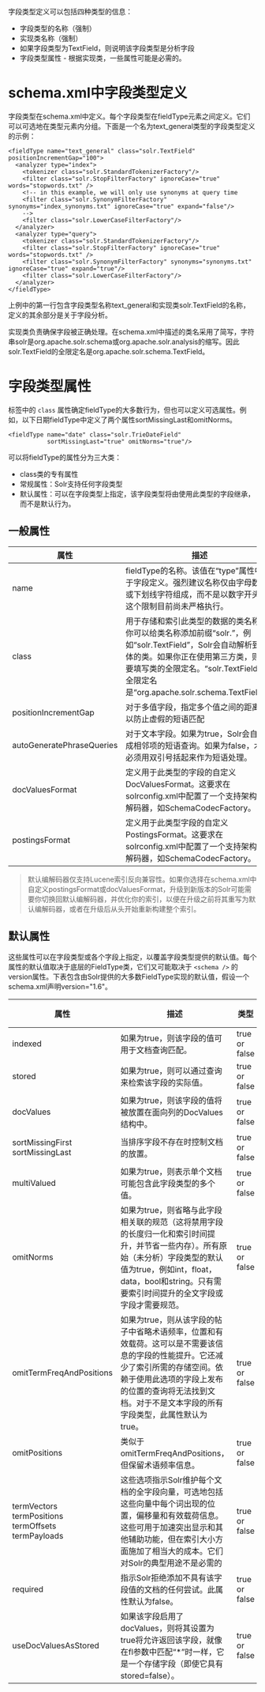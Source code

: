 字段类型定义可以包括四种类型的信息：

* 字段类型的名称（强制）
* 实现类名称（强制）
* 如果字段类型为TextField，则说明该字段类型是分析字段
* 字段类型属性 - 根据实现类，一些属性可能是必需的。

# schema.xml中字段类型定义

字段类型在schema.xml中定义。每个字段类型在fieldType元素之间定义。它们可以可选地在类型元素内分组。下面是一个名为text_general类型的字段类型定义的示例：

```
<fieldType name="text_general" class="solr.TextField" positionIncrementGap="100">
  <analyzer type="index">
    <tokenizer class="solr.StandardTokenizerFactory"/>
    <filter class="solr.StopFilterFactory" ignoreCase="true" words="stopwords.txt" />
    <!-- in this example, we will only use synonyms at query time
    <filter class="solr.SynonymFilterFactory" synonyms="index_synonyms.txt" ignoreCase="true" expand="false"/>
    -->
    <filter class="solr.LowerCaseFilterFactory"/>
  </analyzer>
  <analyzer type="query">
    <tokenizer class="solr.StandardTokenizerFactory"/>
    <filter class="solr.StopFilterFactory" ignoreCase="true" words="stopwords.txt" />
    <filter class="solr.SynonymFilterFactory" synonyms="synonyms.txt" ignoreCase="true" expand="true"/>
    <filter class="solr.LowerCaseFilterFactory"/>
  </analyzer>
</fieldType>
```

上例中的第一行包含字段类型名称text_general和实现类solr.TextField的名称，定义的其余部分是关于字段分析。

实现类负责确保字段被正确处理。在schema.xml中描述的类名采用了简写，字符串solr是org.apache.solr.schema或org.apache.solr.analysis的缩写。因此solr.TextField的全限定名是org.apache.solr.schema.TextField。

# 字段类型属性

标签中的 `class` 属性确定fieldType的大多数行为，但也可以定义可选属性。例如，以下日期fieldType中定义了两个属性sortMissingLast和omitNorms。

```
<fieldType name="date" class="solr.TrieDateField"
           sortMissingLast="true" omitNorms="true"/>
```

可以将fieldType的属性分为三大类：

* class类的专有属性
* 常规属性：Solr支持任何字段类型
* 默认属性：可以在字段类型上指定，该字段类型将由使用此类型的字段继承，而不是默认行为。

## 一般属性

|属性|描述|类型|
|---|----|---|
|name|fieldType的名称。该值在“type”属性中用于字段定义。强烈建议名称仅由字母数字或下划线字符组成，而不是以数字开头。这个限制目前尚未严格执行。||
|class|用于存储和索引此类型的数据的类名称。你可以给类名称添加前缀“solr.”，例如“solr.TextField”，Solr会自动解析到具体的类。如果你正在使用第三方类，则需要填写类的全限定名。“solr.TextField”的全限定名是“org.apache.solr.schema.TextField”。||
|positionIncrementGap|对于多值字段，指定多个值之间的距离，以防止虚假的短语匹配|integer|
|autoGeneratePhraseQueries|对于文本字段。如果为true，Solr会自动生成相邻项的短语查询。如果为false，术语必须用双引号括起来作为短语处理。|true or false|
|docValuesFormat|定义用于此类型的字段的自定义DocValuesFormat。这要求在solrconfig.xml中配置了一个支持架构的编解码器，如SchemaCodecFactory。|n/a|
|postingsFormat|定义用于此类型字段的自定义PostingsFormat。这要求在solrconfig.xml中配置了一个支持架构的编解码器，如SchemaCodecFactory。|n/a|

> 默认编解码器仅支持Lucene索引反向兼容性。如果你选择在schema.xml中自定义postingsFormat或docValuesFormat，升级到新版本的Solr可能需要你切换回默认编解码器，并优化你的索引，以便在升级之前将其重写为默认编解码器，或者在升级后从头开始重新构建整个索引。

## 默认属性

这些属性可以在字段类型或各个字段上指定，以覆盖字段类型提供的默认值。每个属性的默认值取决于底层的FieldType类，它们又可能取决于 `<schema />` 的version属性。下表包含由Solr提供的大多数FieldType实现的默认值，假设一个schema.xml声明version="1.6"。

|属性|描述|类型|默认值|
|----|----|----|-----|
|indexed|如果为true，则该字段的值可用于文档查询匹配。|true or false|true|
|stored|如果为true，则可以通过查询来检索该字段的实际值。|true or false|true|
|docValues|如果为true，则该字段的值将被放置在面向列的DocValues结构中。|true or false|false|
|sortMissingFirst<br>sortMissingLast|当排序字段不存在时控制文档的放置。|true or false|false|
|multiValued|如果为true，则表示单个文档可能包含此字段类型的多个值。|true or false|false|
|omitNorms|如果为true，则省略与此字段相关联的规范（这将禁用字段的长度归一化和索引时间提升，并节省一些内存）。所有原始（未分析）字段类型的默认值为true，例如int，float，data，bool和string。只有需要索引时间提升的全文字段或字段才需要规范。|true or false|*|
|omitTermFreqAndPositions|如果为true，则从该字段的帖子中省略术语频率，位置和有效载荷。这可以是不需要该信息的字段的性能提升。它还减少了索引所需的存储空间。依赖于使用此选项的字段上发布的位置的查询将无法找到文档。对于不是文本字段的所有字段类型，此属性默认为true。|true or false|*|
|omitPositions|类似于omitTermFreqAndPositions，但保留术语频率信息。|true or false|*|
|termVectors<br>termPositions<br>termOffsets<br>termPayloads|这些选项指示Solr维护每个文档的全字段向量，可选地包括这些向量中每个词出现的位置，偏移量和有效载荷信息。这些可用于加速突出显示和其他辅助功能，但在索引大小方面施加了相当大的成本。它们对Solr的典型用途不是必需的|true or false|false|
|required|指示Solr拒绝添加不具有该字段值的文档的任何尝试。此属性默认为false。|true or false|false|
|useDocValuesAsStored|如果该字段启用了docValues，则将其设置为true将允许返回该字段，就像在fl参数中匹配“*”时一样，它是一个存储字段（即使它具有stored=false）。|true or false|true|
